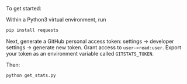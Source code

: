 To get started:

Within a Python3 virtual environment, run
```bash
pip install requests
```

Next, generate a GitHub personal access token: settings -> developer settings -> generate new token. Grant access to `user->read:user`. Export your token as an environment variable called `GITSTATS_TOKEN`.

Then:
```
python get_stats.py
```
